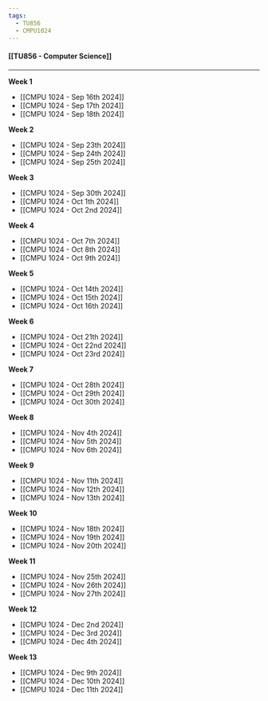 ```yaml
---
tags:
  - TU856
  - CMPU1024
---
```

#### [[TU856 - Computer Science]]

---

**Week 1**
- [[CMPU 1024 - Sep 16th 2024]]
- [[CMPU 1024 - Sep 17th 2024]]
- [[CMPU 1024 - Sep 18th 2024]]

**Week 2**
- [[CMPU 1024 - Sep 23th 2024]]
- [[CMPU 1024 - Sep 24th 2024]]
- [[CMPU 1024 - Sep 25th 2024]]

**Week 3**
- [[CMPU 1024 - Sep 30th 2024]]
- [[CMPU 1024 - Oct 1th 2024]]
- [[CMPU 1024 - Oct 2nd 2024]]

**Week 4**
- [[CMPU 1024 - Oct 7th 2024]]
- [[CMPU 1024 - Oct 8th 2024]]
- [[CMPU 1024 - Oct 9th 2024]]

**Week 5**
- [[CMPU 1024 - Oct 14th 2024]]
- [[CMPU 1024 - Oct 15th 2024]]
- [[CMPU 1024 - Oct 16th 2024]]

**Week 6**
- [[CMPU 1024 - Oct 21th 2024]]
- [[CMPU 1024 - Oct 22nd 2024]]
- [[CMPU 1024 - Oct 23rd 2024]]

**Week 7**
- [[CMPU 1024 - Oct 28th 2024]]
- [[CMPU 1024 - Oct 29th 2024]]
- [[CMPU 1024 - Oct 30th 2024]]

**Week 8**
- [[CMPU 1024 - Nov 4th 2024]]
- [[CMPU 1024 - Nov 5th 2024]]
- [[CMPU 1024 - Nov 6th 2024]]

**Week 9**
- [[CMPU 1024 - Nov 11th 2024]]
- [[CMPU 1024 - Nov 12th 2024]]
- [[CMPU 1024 - Nov 13th 2024]]

**Week 10**
- [[CMPU 1024 - Nov 18th 2024]]
- [[CMPU 1024 - Nov 19th 2024]]
- [[CMPU 1024 - Nov 20th 2024]]

**Week 11**
- [[CMPU 1024 - Nov 25th 2024]]
- [[CMPU 1024 - Nov 26th 2024]]
- [[CMPU 1024 - Nov 27th 2024]]

**Week 12**
- [[CMPU 1024 - Dec 2nd 2024]]
- [[CMPU 1024 - Dec 3rd 2024]]
- [[CMPU 1024 - Dec 4th 2024]]

**Week 13**
- [[CMPU 1024 - Dec 9th 2024]]
- [[CMPU 1024 - Dec 10th 2024]]
- [[CMPU 1024 - Dec 11th 2024]]
